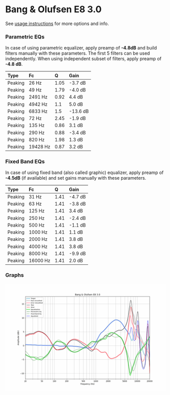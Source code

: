 # Bang & Olufsen E8 3.0
See [usage instructions](https://github.com/jaakkopasanen/AutoEq#usage) for more options and info.

### Parametric EQs
In case of using parametric equalizer, apply preamp of **-4.8dB** and build filters manually
with these parameters. The first 5 filters can be used independently.
When using independent subset of filters, apply preamp of **-4.8 dB**.

| Type    | Fc       |    Q | Gain     |
|:--------|:---------|:-----|:---------|
| Peaking | 26 Hz    | 1.05 | -3.7 dB  |
| Peaking | 49 Hz    | 1.79 | -4.0 dB  |
| Peaking | 2491 Hz  | 0.92 | 4.4 dB   |
| Peaking | 4942 Hz  | 1.1  | 5.0 dB   |
| Peaking | 6833 Hz  | 1.5  | -13.6 dB |
| Peaking | 72 Hz    | 2.45 | -1.9 dB  |
| Peaking | 135 Hz   | 0.86 | 3.1 dB   |
| Peaking | 290 Hz   | 0.88 | -3.4 dB  |
| Peaking | 820 Hz   | 1.98 | 1.3 dB   |
| Peaking | 19428 Hz | 0.87 | 3.2 dB   |

### Fixed Band EQs
In case of using fixed band (also called graphic) equalizer, apply preamp of **-4.5dB**
(if available) and set gains manually with these parameters.

| Type    | Fc       |    Q | Gain    |
|:--------|:---------|:-----|:--------|
| Peaking | 31 Hz    | 1.41 | -4.7 dB |
| Peaking | 63 Hz    | 1.41 | -3.8 dB |
| Peaking | 125 Hz   | 1.41 | 3.4 dB  |
| Peaking | 250 Hz   | 1.41 | -2.4 dB |
| Peaking | 500 Hz   | 1.41 | -1.1 dB |
| Peaking | 1000 Hz  | 1.41 | 1.1 dB  |
| Peaking | 2000 Hz  | 1.41 | 3.8 dB  |
| Peaking | 4000 Hz  | 1.41 | 3.8 dB  |
| Peaking | 8000 Hz  | 1.41 | -9.9 dB |
| Peaking | 16000 Hz | 1.41 | 2.0 dB  |

### Graphs
![](./Bang%20&%20Olufsen%20E8%203.0.png)
